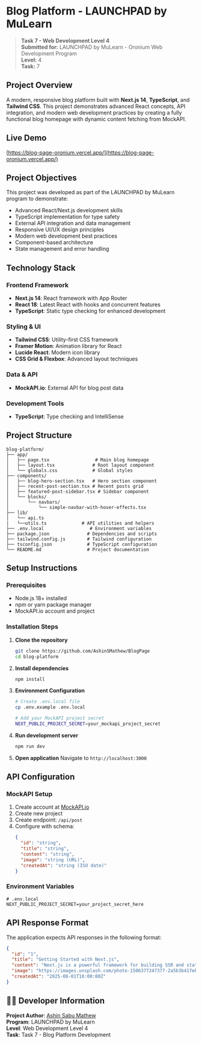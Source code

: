 # Blog Platform - LAUNCHPAD by MuLearn

> **Task 7 - Web Development Level 4**  
> **Submitted for:** LAUNCHPAD by MuLearn - Oronium Web Development Program  
> **Level:** 4  
> **Task:** 7

## Project Overview

A modern, responsive blog platform built with **Next.js 14**, **TypeScript**, and **Tailwind CSS**. This project demonstrates advanced React concepts, API integration, and modern web development practices by creating a fully functional blog homepage with dynamic content fetching from MockAPI.

## Live Demo

[https://blog-page-oronium.vercel.app/](https://blog-page-oronium.vercel.app/)

## Project Objectives

This project was developed as part of the LAUNCHPAD by MuLearn program to demonstrate:

- Advanced React/Next.js development skills
- TypeScript implementation for type safety
- External API integration and data management
- Responsive UI/UX design principles
- Modern web development best practices
- Component-based architecture
- State management and error handling


## Technology Stack

### **Frontend Framework**
- **Next.js 14**: React framework with App Router
- **React 18**: Latest React with hooks and concurrent features
- **TypeScript**: Static type checking for enhanced development

### **Styling & UI**
- **Tailwind CSS**: Utility-first CSS framework
- **Framer Motion**: Animation library for React
- **Lucide React**: Modern icon library
- **CSS Grid & Flexbox**: Advanced layout techniques

### **Data & API**
- **MockAPI.io**: External API for blog post data

### **Development Tools**
- **TypeScript**: Type checking and IntelliSense

## Project Structure

```
blog-platform/
├── app/
│   ├── page.tsx                 # Main blog homepage
│   ├── layout.tsx              # Root layout component
│   └── globals.css             # Global styles
├── components/
│   ├── blog-hero-section.tsx   # Hero section component
│   ├── recent-post-section.tsx # Recent posts grid
│   ├── featured-post-sidebar.tsx # Sidebar component
│   └── blocks/
│       └── navbars/
│           └── simple-navbar-with-hover-effects.tsx
├── lib/
│   └── api.ts 
|   └──utils.ts             # API utilities and helpers
├── .env.local                 # Environment variables
├── package.json              # Dependencies and scripts
├── tailwind.config.js        # Tailwind configuration
├── tsconfig.json             # TypeScript configuration
└── README.md                 # Project documentation
```

## Setup Instructions

### **Prerequisites**
- Node.js 18+ installed
- npm or yarn package manager
- MockAPI.io account and project

### **Installation Steps**

1. **Clone the repository**
   ```bash
   git clone https://github.com/AshinSMathew/BlogPage
   cd blog-platform
   ```

2. **Install dependencies**
   ```bash
   npm install
   ```

3. **Environment Configuration**
   ```bash
   # Create .env.local file
   cp .env.example .env.local
   
   # Add your MockAPI project secret
   NEXT_PUBLIC_PROJECT_SECRET=your_mockapi_project_secret
   ```

4. **Run development server**
   ```bash
   npm run dev
   ```

5. **Open application**
   Navigate to `http://localhost:3000`

## API Configuration

### **MockAPI Setup**
1. Create account at [MockAPI.io](https://mockapi.io)
2. Create new project
3. Create endpoint: `/api/post`
4. Configure with schema:
   ```json
   {
     "id": "string",
     "title": "string",
     "content": "string",
     "image": "string (URL)",
     "createdAt": "string (ISO date)"
   }
   ```

### **Environment Variables**
```env
# .env.local
NEXT_PUBLIC_PROJECT_SECRET=your_project_secret_here
```

## API Response Format

The application expects API responses in the following format:

```json
{
  "id": "1",
  "title": "Getting Started with Next.js",
  "content": "Next.js is a powerful framework for building SSR and static web applications using React.",
  "image": "https://images.unsplash.com/photo-1506377247377-2a5b3b417ebb",
  "createdAt": "2025-08-01T10:00:00Z"
}
```


## 👨‍💻 Developer Information

**Project Author**: [Ashin Sabu Mathew](https://github.com/AshinSMathew)  
**Program**: LAUNCHPAD by MuLearn  
**Level**: Web Development Level 4  
**Task**: Task 7 - Blog Platform Development  